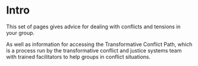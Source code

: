 # Intro

This set of pages gives advice for dealing with conflicts and tensions in your group. 

As well as information for accessing the Transformative Conflict Path, which is a process run by the transformative conflict and justice systems team with trained facilitators to help groups in conflict situations.

